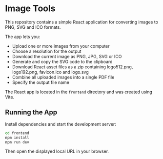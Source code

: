 # Image Tools

This repository contains a simple React application for converting images to PNG, SVG and ICO formats.

The app lets you:

- Upload one or more images from your computer
- Choose a resolution for the output
- Download the current image as PNG, JPG, SVG or ICO
- Generate and copy the SVG code to the clipboard
- Download React asset files as a zip containing logo512.png, logo192.png, favicon.ico and logo.svg
- Combine all uploaded images into a single PDF file
- Specify the output file name

The React app is located in the `frontend` directory and was created using Vite.

## Running the App

Install dependencies and start the development server:

```bash
cd frontend
npm install
npm run dev
```

Then open the displayed local URL in your browser.
